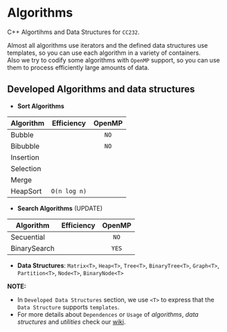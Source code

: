 # Algorithms
C++ Algortihms and Data Structures for `CC232`.

Almost all algorithms use iterators and the defined data structures use templates, so you can use each algorithm in a variety of containers.  
Also we try to codify some algorithms with `OpenMP` support, so you can use them to process efficiently large amounts of data.

## Developed Algorithms and data structures

+ **Sort Algorithms**

| Algorithm | Efficiency   | OpenMP |
|-----------|--------------|:------:|
| Bubble    |              | `NO`   |
| Bibubble  |              | `NO`   |
| Insertion |              |        |
| Selection |              |        |
| Merge     |              |        |
| HeapSort  | `O(n log n)` |        |

+ **Search Algorithms** (UPDATE)

| Algorithm    | Efficiency | OpenMP |
|--------------|------------|:------:|
| Secuential   |            | `NO`   |
| BinarySearch |            | `YES`  |


+ **Data Structures**: `Matrix<T>`, `Heap<T>`, `Tree<T>`, `BinaryTree<T>`, `Graph<T>`, `Partition<T>`, `Node<T>`, `BinaryNode<T>`



**NOTE:**  
* In `Developed Data Structures` section, we use `<T>` to express that the `Data Structure` supports `templates`.
* For more details about `Dependences` or `Usage` of *algorithms*, *data structures* and *utilities* check our [wiki](https://github.com/glozanoa/algorithms/wiki).
